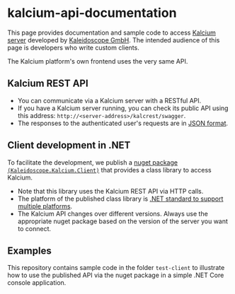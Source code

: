 # kalcium-api-documentation

This page provides documentation and sample code to access [Kalcium server](http://www.quickterm.at/) developed by [Kaleidoscope GmbH](http://www.kaleidoscope.at). The intended audience of this page is developers who write custom clients. 

The Kalcium platform's own frontend uses the very same API. 

## Kalcium REST API

* You can communicate via a Kalcium server with a RESTful API. 
* If you have a Kalcium server running, you can check its public API using this address: `http://<server-address>/kalcrest/swagger`. 
* The responses to the authenticated user's requests are in [JSON format](https://www.json.org/).

## Client development in .NET

To facilitate the development, we publish a [nuget package `(Kaleidoscope.Kalcium.Client)`](https://www.nuget.org/packages/Kaleidoscope.Kalcium.Client/) that provides a class library to access Kalcium. 
* Note that this library uses the Kalcium REST API via HTTP calls.
* The platform of the published class library is [.NET standard to support multiple platforms](https://docs.microsoft.com/en-us/dotnet/standard/net-standard). 
* The Kalcium API changes over different versions.  Always use the appropriate nuget package based on the version of the server you want to connect.

## Examples

This repository contains sample code in the folder `test-client` to illustrate how to use the published API via the nuget package in a simple .NET Core console application. 


